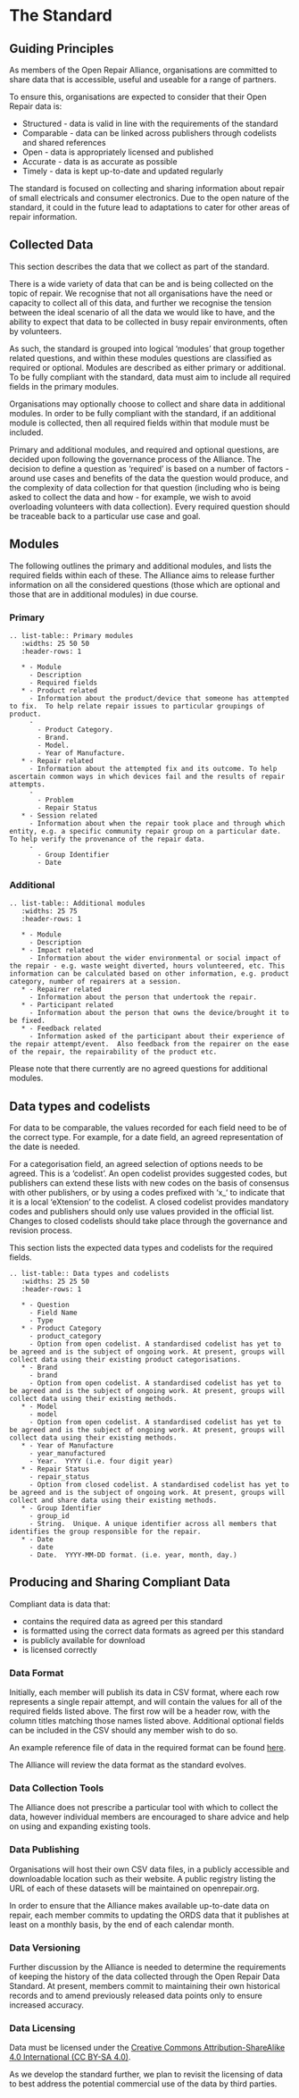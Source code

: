 # The Standard

## Guiding Principles

As members of the Open Repair Alliance, organisations are committed to share data that is accessible, useful and useable for a range of partners.

To ensure this, organisations are expected to consider that their Open Repair data is:

- Structured - data is valid in line with the requirements of the standard 
- Comparable - data can be linked across publishers through codelists and shared references
- Open - data is appropriately licensed and published
- Accurate - data is as accurate as possible
- Timely - data is kept up-to-date and updated regularly

The standard is focused on collecting and sharing information about repair of small electricals and consumer electronics. Due to the open nature of the standard, it could in the future lead to adaptations to cater for other areas of repair information.

## Collected Data

This section describes the data that we collect as part of the standard.

There is a wide variety of data that can be and is being collected on the topic of repair. We recognise that not all organisations have the need or capacity to collect all of this data, and further we recognise the tension between the ideal scenario of all the data we would like to have, and the ability to expect that data to be collected in busy repair environments, often by volunteers.  

As such, the standard is grouped into logical ‘modules’ that group together related questions, and within these modules questions are classified as required or optional. Modules are described as either primary or additional.  To be fully compliant with the standard, data must aim to include all required fields in the primary modules.

Organisations may optionally choose to collect and share data in additional modules.  In order to be fully compliant with the standard, if an additional module is collected, then all required fields within that module must be included.

Primary and additional modules, and required and optional questions, are decided upon following the governance process of the Alliance.  The decision to define a question as ‘required’ is based on a number of factors - around use cases and benefits of the data the question would produce, and the complexity of data collection for that question (including who is being asked to collect the data and how - for example, we wish to avoid overloading volunteers with data collection).  Every required question should be traceable back to a particular use case and goal.

## Modules
The following outlines the primary and additional modules, and lists the required fields within each of these.  The Alliance aims to release further information on all the considered questions (those which are optional and those that are in additional modules) in due course.

### Primary

```eval_rst
.. list-table:: Primary modules
   :widths: 25 50 50
   :header-rows: 1

   * - Module
     - Description
     - Required fields
   * - Product related
     - Information about the product/device that someone has attempted to fix.  To help relate repair issues to particular groupings of product.
     - 
       - Product Category. 
       - Brand.  
       - Model.  
       - Year of Manufacture.
   * - Repair related
     - Information about the attempted fix and its outcome. To help ascertain common ways in which devices fail and the results of repair attempts.
     - 
       - Problem
       - Repair Status
   * - Session related
     - Information about when the repair took place and through which entity, e.g. a specific community repair group on a particular date.  To help verify the provenance of the repair data.  
     - 
       - Group Identifier
       - Date
```

### Additional

```eval_rst
.. list-table:: Additional modules
   :widths: 25 75
   :header-rows: 1

   * - Module
     - Description
   * - Impact related
     - Information about the wider environmental or social impact of the repair - e.g. waste weight diverted, hours volunteered, etc. This information can be calculated based on other information, e.g. product category, number of repairers at a session.
   * - Repairer related
     - Information about the person that undertook the repair.
   * - Participant related
     - Information about the person that owns the device/brought it to be fixed.
   * - Feedback related
     - Information asked of the participant about their experience of the repair attempt/event.  Also feedback from the repairer on the ease of the repair, the repairability of the product etc.
```

Please note that there currently are no agreed questions for additional modules.

## Data types and codelists
For data to be comparable, the values recorded for each field need to be of the correct type.  For example, for a date field, an agreed representation of the date is needed.  

For a categorisation field, an agreed selection of options needs to be agreed.  This is a ‘codelist’.  An open codelist provides suggested codes, but publishers can extend these lists with new codes on the basis of consensus with other publishers, or by using a codes prefixed with ‘x_‘ to indicate that it is a local ‘eXtension’ to the codelist.  A closed codelist provides mandatory codes and publishers should only use values provided in the official list. Changes to closed codelists should take place through the governance and revision process.

This section lists the expected data types and codelists for the required fields.

```eval_rst
.. list-table:: Data types and codelists
   :widths: 25 25 50
   :header-rows: 1

   * - Question
     - Field Name
     - Type
   * - Product Category
     - product_category
     - Option from open codelist. A standardised codelist has yet to be agreed and is the subject of ongoing work. At present, groups will collect data using their existing product categorisations.
   * - Brand
     - brand
     - Option from open codelist. A standardised codelist has yet to be agreed and is the subject of ongoing work. At present, groups will collect data using their existing methods.  
   * - Model
     - model
     - Option from open codelist. A standardised codelist has yet to be agreed and is the subject of ongoing work. At present, groups will collect data using their existing methods.
   * - Year of Manufacture
     - year_manufactured
     - Year.  YYYY (i.e. four digit year)
   * - Repair Status
     - repair_status
     - Option from closed codelist. A standardised codelist has yet to be agreed and is the subject of ongoing work. At present, groups will collect and share data using their existing methods.
   * - Group Identifier
     - group_id
     - String.  Unique. A unique identifier across all members that identifies the group responsible for the repair.  
   * - Date 
     - date
     - Date.  YYYY-MM-DD format. (i.e. year, month, day.)
```


## Producing and Sharing Compliant Data

Compliant data is data that:

- contains the required data as agreed per this standard
- is formatted using the correct data formats as agreed per this standard
- is publicly available for download
- is licensed correctly

### Data Format

Initially, each member will publish its data in CSV format, where each row represents a single repair attempt, and will contain the values for all of the required fields listed above.   The first row will be a header row, with the column titles matching those names listed above.  Additional optional fields can be included in the CSV should any member wish to do so.

An example reference file of data in the required format can be found [here](https://drive.google.com/open?id=1epzElEmzG4Y5Fu43amM1uFtjI18ivWoj).

The Alliance will review the data format as the standard evolves.  

### Data Collection Tools

The Alliance does not prescribe a particular tool with which to collect the data, however individual members are encouraged to share advice and help on using and expanding existing tools.

### Data Publishing

Organisations will host their own CSV data files, in a publicly accessible and downloadable location such as their website.  A public registry listing the URL of each of these datasets will be maintained on openrepair.org.
 
In order to ensure that the Alliance makes available up-to-date data on repair, each member commits to updating the ORDS data that it publishes at least on a monthly basis, by the end of each calendar month. 

### Data Versioning

Further discussion by the Alliance is needed to determine the requirements of keeping the history of the data collected through the Open Repair Data Standard.  At present, members commit to maintaining their own historical records and to amend previously released data points only to ensure increased accuracy. 

### Data Licensing

Data must be licensed under the [Creative Commons Attribution-ShareAlike 4.0 International (CC BY-SA 4.0)](https://creativecommons.org/licenses/by-sa/4.0/).

As we develop the standard further, we plan to revisit the licensing of data to best address the potential commercial use of the data by third parties. 
